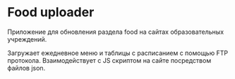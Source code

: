 # Food uploader
Приложение для обновления раздела food на сайтах образовательных учреждений.

Загружает ежедневное меню и таблицы с расписанием с помощью FTP протокола. Взаимодействует с JS скриптом на сайте посредством файлов json.
